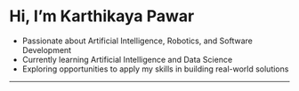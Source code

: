# Hi, I’m Karthikaya Pawar  

- Passionate about Artificial Intelligence, Robotics, and Software Development  
- Currently learning Artificial Intelligence and Data Science  
- Exploring opportunities to apply my skills in building real-world solutions  

---
<!---
Pawar-Karthikaya/Pawar-Karthikaya is a special repository because its `README.md` appears on your GitHub profile.
--->
